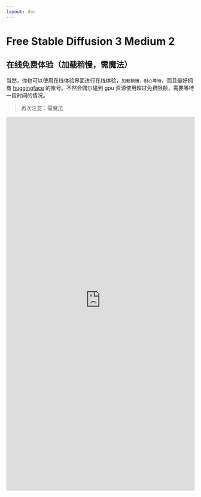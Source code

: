 ```yaml
---
layout: doc
---
```


# Free Stable Diffusion 3 Medium 2 



## 在线免费体验（加载稍慢，需魔法）

当然，你也可以使用在线体验界面进行在线体验，`加载稍慢，耐心等待`，而且最好拥有 [huggingface](https://huggingface.co/) 的账号。不然会偶尔碰到 gpu 资源使用超过免费限额，需要等待一段时间的情况。

> 再次注意：需魔法

<iframe
	src="https://markmagic-stable-diffusion-3.hf.space"
	frameborder="0"
	width="100%"
	height="1000"
></iframe>